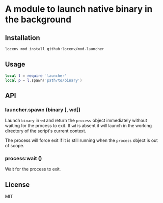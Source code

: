 # A module to launch native binary in the background

## Installation

```sh
locenv mod install github:locenv/mod-launcher
```

## Usage

```lua
local l = require 'launcher'
local p = l.spawn('path/to/binary')
```

## API

### launcher.spawn (binary [, wd])

Launch `binary` in `wd` and return the `process` object immediately without waiting for the process
to exit. If `wd` is absent it will launch in the working directory of the script's current context.

The process will force exit if it is still running when the `process` object is out of scope.

### process:wait ()

Wait for the process to exit.

## License

MIT
